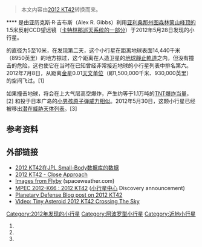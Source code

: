 > 本文内容由[2012 KT42](https://zh.wikipedia.org/wiki/2012_KT42)转换而来。


**** 是由亚历克斯·R·吉布斯（Alex R. Gibbs）利用[亚利桑那州](https://zh.wikipedia.org/wiki/亚利桑那州 "wikilink")[图森林蒙山峰顶的](../Page/图森_\(亚利桑那州\).md "wikilink")1.5米反射CCD望远镜（[卡特林那巡天系统的一部分](https://zh.wikipedia.org/wiki/卡特林那巡天系统 "wikilink")）于2012年5月28日发现的小行星。

的直径为5至10米，在发现第二天，这个小行星在距离地球表面14,440千米（8950英里）的地方掠过，这个距离在人造卫星的[地球靜止軌道](../Page/地球靜止軌道.md "wikilink")之内，但没有撞击的危险，这也使它在当时在已知曾经非常接近地球的小行星列表中排名第六。2012年7月8日，从距离[金星](../Page/金星.md "wikilink")0.01[天文单位](https://zh.wikipedia.org/wiki/天文单位 "wikilink")（即1,500,000千米、930,000英里）的空间飞过。\[1\]

如果撞击地球，将会在上大气层高空爆炸，产生约等于1.1万吨的[TNT爆炸当量](../Page/爆炸当量.md "wikilink")，\[2\] 和投于日本广岛的[小男孩原子弹威力相似](https://zh.wikipedia.org/wiki/小男孩原子弹 "wikilink")。2012年5月30日，这颗小行星已经被移出[潜在威胁天体列表](https://zh.wikipedia.org/wiki/潜在威胁天体 "wikilink")。\[3\]

## 参考资料

## 外部链接

  - [2012 KT42在JPL Small-Body数据库的数据](http://ssd.jpl.nasa.gov/sbdb.cgi?sstr=2012+KT42;orb=1;cad=1)
  - [2012 KT42 - Close Approach](http://remanzacco.blogspot.com/2012/05/2012-kt42-close-approach.html)
  - [Images from Flyby](https://web.archive.org/web/20120531223135/http://spaceweather.com/submissions/large_image_popup.php?image_name=Ernesto-Guido-Giovanni-Sostero-a-Nick-Howes-stack_1338229691.jpg) (spaceweather.com)
  - [MPEC 2012-K66 : 2012 KT42](http://www.minorplanetcenter.net/mpec/K12/K12K66.html) ([小行星中心](../Page/小行星中心.md "wikilink") Discovery announcement)
  - [Planetary Defense Blog post on 2012 KT42](http://planetarydefense.blogspot.com/2012/05/asteroid-2012-kt42-one-of-closest.html)
  - [Video: Tiny Asteroid 2012 KT42 Crossing The Sky](http://www.universetoday.com/95493/video-tiny-asteroid-2012-kt42-crossing-the-sky/)

[Category:2012年发现的小行星](https://zh.wikipedia.org/wiki/Category:2012年发现的小行星 "wikilink") [Category:阿波罗型小行星](https://zh.wikipedia.org/wiki/Category:阿波罗型小行星 "wikilink") [Category:近地小行星](https://zh.wikipedia.org/wiki/Category:近地小行星 "wikilink")

1.
2.
3.